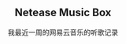<!-- netease-music-box start -->

  <h2 align="center">Netease Music Box</h2>
  <p align="center">我最近一周的网易云音乐的听歌记录</p>

<!-- netease-music-box end -->